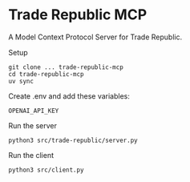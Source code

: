 # Trade Republic MCP
A Model Context Protocol Server for Trade Republic.

Setup
```
git clone ... trade-republic-mcp
cd trade-republic-mcp
uv sync
```

Create .env and add these variables:
```
OPENAI_API_KEY
```

Run the server
```
python3 src/trade-republic/server.py
```

Run the client
```
python3 src/client.py
```

